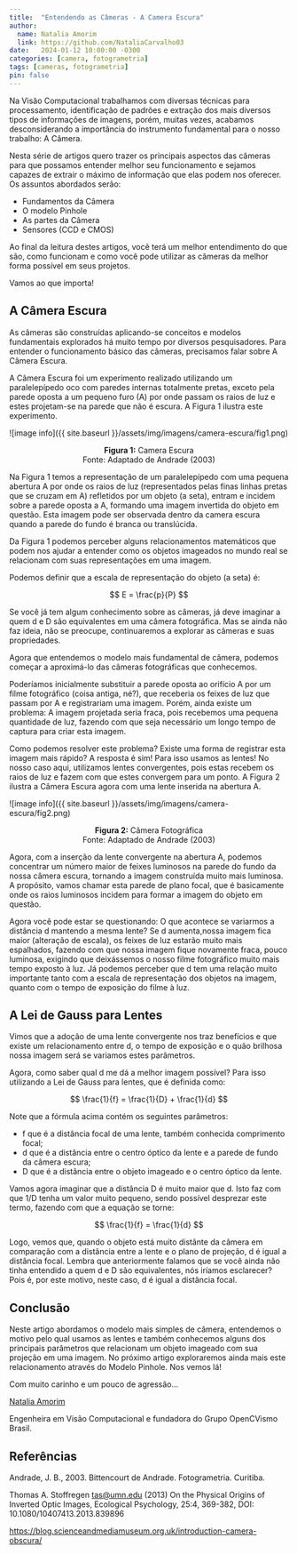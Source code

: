 ```yaml
---
title:  "Entendendo as Câmeras - A Camera Escura"
author:
  name: Natalia Amorim
  link: https://github.com/NataliaCarvalho03
date:   2024-01-12 10:00:00 -0300
categories: [camera, fotogrametria]
tags: [cameras, fotogrametria]
pin: false
---
```


<script
  src="https://cdn.mathjax.org/mathjax/latest/MathJax.js?config=TeX-AMS-MML_HTMLorMML"
  type="text/javascript">
</script>

Na Visão Computacional trabalhamos com diversas técnicas para processamento, identificação de padrões e extração dos mais diversos tipos de informações de imagens, porém, muitas vezes, acabamos desconsiderando a importância do instrumento fundamental para o nosso trabalho: A Câmera.

Nesta série de artigos quero trazer os principais aspectos das câmeras para que possamos entender melhor seu funcionamento e sejamos capazes de extrair o máximo de informação que elas podem nos oferecer. Os assuntos abordados serão:

- Fundamentos da Câmera
- O modelo Pinhole  
- As partes da Câmera
- Sensores (CCD e CMOS)

Ao final da leitura destes artigos, você terá um melhor entendimento do que são, como funcionam e como você pode utilizar as câmeras da melhor forma possível em seus projetos.

Vamos ao que importa!

## A Câmera Escura

As câmeras são construídas aplicando-se conceitos e modelos fundamentais explorados há muito tempo por diversos pesquisadores. Para entender o funcionamento básico das câmeras, precisamos falar sobre A Câmera Escura.

A Câmera Escura foi um experimento realizado utilizando um paralelepípedo oco com paredes internas totalmente pretas, exceto pela parede oposta a um pequeno furo (A) por onde passam os raios de luz e estes projetam-se na parede que não é escura. A Figura 1 ilustra este experimento.

![image info]({{ site.baseurl }}/assets/img/imagens/camera-escura/fig1.png)
<p align="center"> <b>Figura 1:</b> Camera Escura <br/>Fonte: Adaptado de Andrade (2003) </p>

Na Figura 1 temos a representação de um paralelepípedo com uma pequena abertura A por onde os raios de luz (representados pelas finas linhas pretas que se cruzam em A) refletidos por um objeto (a seta), entram e incidem sobre a parede oposta a A, formando uma imagem invertida do objeto em questão. Esta imagem pode ser observada dentro da camera escura quando a parede do fundo é branca ou translúcida.

Da Figura 1 podemos perceber alguns relacionamentos matemáticos que podem nos ajudar a entender como os objetos imageados no mundo real se relacionam com suas representações em uma imagem.

Podemos definir que a escala de representação do objeto (a seta) é:

$$ E = \frac{p}{P} $$

Se você já tem algum conhecimento sobre as câmeras, já deve imaginar a quem d e D são equivalentes em uma câmera fotográfica. Mas se ainda não faz ideia, não se preocupe, continuaremos a explorar as câmeras e suas propriedades.

Agora que entendemos o modelo mais fundamental de câmera, podemos começar a aproximá-lo das câmeras fotográficas que conhecemos.

Poderíamos  inicialmente substituir a parede oposta ao orifício A por um filme fotográfico (coisa antiga, né?), que receberia os feixes de luz que passam por A e registrariam uma imagem. Porém, ainda existe um problema: A imagem projetada seria fraca, pois recebemos uma pequena quantidade de luz, fazendo com que seja necessário um longo tempo de captura para criar esta imagem.

Como podemos resolver este problema? Existe uma forma de registrar esta imagem mais rápido? A resposta é sim! Para isso usamos as lentes! No nosso caso aqui, utilizamos lentes convergentes, pois estas recebem os raios de luz e fazem com que estes convergem para um ponto. A Figura 2 ilustra a Câmera Escura agora com uma lente inserida na abertura A.

![image info]({{ site.baseurl }}/assets/img/imagens/camera-escura/fig2.png)
<p align="center"> <b>Figura 2:</b> Câmera Fotográfica <br/>Fonte: Adaptado de Andrade (2003) </p>

Agora, com a inserção da lente convergente na abertura A, podemos concentrar um número maior de feixes luminosos na parede do fundo da nossa câmera escura, tornando a imagem construída muito mais luminosa. A propósito, vamos chamar esta parede de plano focal, que é basicamente onde os raios luminosos incidem para formar a imagem do objeto em questão.

Agora você pode estar se questionando: O que acontece se variarmos a distância d mantendo a mesma lente? Se d aumenta,nossa imagem fica maior (alteração de escala),  os feixes de luz estarão muito mais espalhados, fazendo com que nossa imagem fique novamente fraca, pouco luminosa, exigindo que deixássemos o nosso filme fotográfico muito mais tempo exposto à luz. Já podemos perceber que d tem uma relação muito importante tanto com a escala de representação dos objetos na imagem, quanto com o tempo de exposição do filme à luz.

## A Lei de Gauss para Lentes

Vimos que a adoção de uma lente convergente nos traz benefícios e que existe um relacionamento entre d, o tempo de exposição e o quão brilhosa nossa imagem será se variamos estes parâmetros.

Agora, como saber qual d me dá a melhor imagem possível? Para isso utilizando a Lei de Gauss para lentes, que é definida como:

$$ \frac{1}{f} = \frac{1}{D} + \frac{1}{d} $$

Note que a fórmula acima contém  os seguintes parâmetros:

- f que é a distância focal de uma lente, também conhecida comprimento focal;
- d que é a distância entre o centro óptico da lente e a parede de fundo da câmera escura;
- D que é a distância entre o objeto imageado e o centro óptico da lente.

Vamos agora imaginar que a distância D é muito maior que d. Isto faz com que 1/D tenha um valor muito pequeno, sendo possível desprezar este termo, fazendo com que a equação se torne:

$$ \frac{1}{f} = \frac{1}{d} $$

Logo, vemos que, quando o objeto está muito distânte da câmera em comparação com a distância entre a lente e o plano de projeção, d é igual a distância focal. Lembra que anteriormente falamos que se você ainda não tinha entendido a quem d e D são equivalentes, nós iríamos esclarecer? Pois é, por este motivo, neste caso, d é igual a distância focal.

## Conclusão

Neste artigo abordamos o modelo mais simples de câmera, entendemos o motivo pelo qual usamos as lentes e também conhecemos alguns dos principais parâmetros que relacionam um objeto imageado com sua projeção em uma imagem. No próximo artigo exploraremos ainda mais este relacionamento através do Modelo Pinhole. Nos vemos lá!

Com muito carinho e um pouco de agressão…

[Natalia Amorim](https://www.linkedin.com/in/nataliac-amorim/)

Engenheira em Visão Computacional e fundadora do Grupo OpenCVismo Brasil.

## Referências

Andrade, J. B., 2003. Bittencourt de Andrade. Fotogrametria. Curitiba.

Thomas A. Stoffregen tas@umn.edu (2013) On the Physical Origins of Inverted Optic Images, Ecological Psychology, 25:4, 369-382, DOI: 10.1080/10407413.2013.839896

https://blog.scienceandmediamuseum.org.uk/introduction-camera-obscura/
